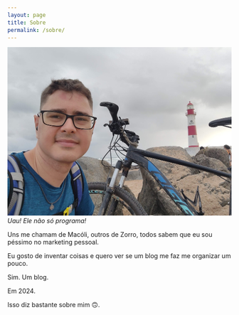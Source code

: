 ```yaml
---
layout: page
title: Sobre
permalink: /sobre/
---
```


![Foto obrigatória sobre hábitos saudáveis](/files/about/eo.jpg)
_Uau! Ele não só programa!_

Uns me chamam de Macóli, outros de Zorro, todos sabem que eu sou péssimo no marketing pessoal.

Eu gosto de inventar coisas e quero ver se um blog me faz me organizar um pouco.

Sim. Um blog.

Em 2024.

Isso diz bastante sobre mim 🙃.
